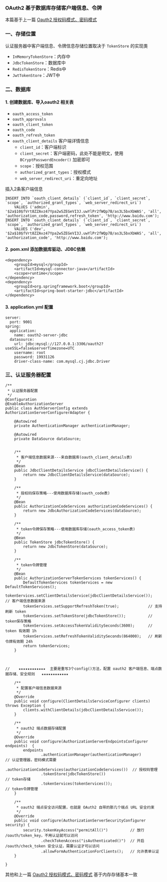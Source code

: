 ### OAuth2 基于数据库存储客户端信息、令牌
本篇基于上一篇 [Oauth2 授权码模式、密码模式](https://fgq233.github.io/md/security/oauth2_2)

### 一、存储位置
认证服务器中客户端信息、令牌信息存储位置取决于 `TokenStore` 的实现类
* `InMemoryTokenStore`：内存中
* `JdbcTokenStore`：数据库中
* `RedisTokenStore`：Redis中
* `JwtTokenStore`：JWT中


### 二、数据库
#### 1. 创建数据库、导入oauth2 相关表
* `oauth_access_token`
* `oauth_approvals`
* `oauth_client_token`
* `oauth_code`
* `oauth_refresh_token`
* `oauth_client_details` 客户端详情信息
  * `client_id`：客户端标识
  * `client_secret`：客户端密码，此处不能是明文，使用 `BCryptPasswordEncoder()` 加密即可
  * `scope`：授权范围
  * `authorized_grant_types`：授权模式
  * `web_server_redirect_uri`：重定向地址

插入2条客户端信息

```
INSERT INTO `oauth_client_details` (`client_id`, `client_secret`, `scope`, `authorized_grant_types`, `web_server_redirect_uri`) 
	VALUES ('admin', '$2a$10$fVrt8ZZAvz47Ypa2wSZEGeVI3J.uwYlPr2fWQp7B/as3L5bxXbWAS', 'all', 'authorization_code,password,refresh_token', 'http://www.baidu.com');
INSERT INTO `oauth_client_details` (`client_id`, `client_secret`, `scope`, `authorized_grant_types`, `web_server_redirect_uri`) 
	VALUES ('dev', '$2a$10$fVrt8ZZAvz47Ypa2wSZEGeVI3J.uwYlPr2fWQp7B/as3L5bxXbWAS', 'all', 'authorization_code', 'http://www.baidu.com');
```


#### 2. pom.xml 添加数据库驱动、JDBC依赖
```
<dependency>
    <groupId>mysql</groupId>
    <artifactId>mysql-connector-java</artifactId>
    <scope>runtime</scope>
</dependency>
<dependency>
    <groupId>org.springframework.boot</groupId>
    <artifactId>spring-boot-starter-jdbc</artifactId>
</dependency>
```

#### 3. application.yml 配置
```
server:
  port: 9001
spring:
  application:
    name: oauth2-server-jdbc
  datasource:
    url: jdbc:mysql://127.0.0.1:3306/oauth2?useSSL=false&serverTimezone=UTC
    username: root
    password: 19931126
    driver-class-name: com.mysql.cj.jdbc.Driver
```
 
 
 
### 三、认证服务器配置
```
/**
 * 认证服务器配置
 */
@Configuration
@EnableAuthorizationServer
public class AuthServerConfig extends AuthorizationServerConfigurerAdapter {

    @Autowired
    private AuthenticationManager authenticationManager;

    @Autowired
    private DataSource dataSource;

    
    /**
     * 客户端信息数据来源---来自数据库(oauth_client_details表)
     */
    @Bean
    public JdbcClientDetailsService jdbcClientDetailsService() {
        return new JdbcClientDetailsService(dataSource);
    }
    
    /**
     * 授权码保存策略---使用数据库存储(oauth_code表)
     */
    @Bean
    public AuthorizationCodeServices authorizationCodeServices() {
        return new JdbcAuthorizationCodeServices(dataSource);
    }

    /**
     * token令牌保存策略---使用数据库存储(oauth_access_token表)
     */
    @Bean
    public TokenStore jdbcTokenStore() {
        return new JdbcTokenStore(dataSource);
    }

    /**
     * token令牌管理
     */
    @Bean
    public AuthorizationServerTokenServices tokenServices() {
        DefaultTokenServices tokenServices = new DefaultTokenServices();
        tokenServices.setClientDetailsService(jdbcClientDetailsService());    // 客户端信息数据来源
        tokenServices.setSupportRefreshToken(true);             // 支持刷新 token
        tokenServices.setTokenStore(jdbcTokenStore());          // token保存策略
        tokenServices.setAccessTokenValiditySeconds(3600);      // token 有效期 1h
        tokenServices.setRefreshTokenValiditySeconds(864000);   // 刷新令牌有效期 24h
        return tokenServices;
    }


    
//    ★★★★★★★★★★★★  主要是重写3个config()方法，配置 oauth2 客户端信息、端点数据存储、安全规则   ★★★★★★★★★★★★

    /**
     * 配置客户端信息数据来源
     */
    @Override
    public void configure(ClientDetailsServiceConfigurer clients) throws Exception {
        clients.withClientDetails(jdbcClientDetailsService());
    }

    /**
     * oauth2 端点数据存储配置
     */
    @Override
    public void configure(AuthorizationServerEndpointsConfigurer endpoints)  {
        endpoints
                .authenticationManager(authenticationManager)            // 认证管理器，密码模式需要
                .authorizationCodeServices(authorizationCodeServices())  // 授权码管理
                .tokenStore(jdbcTokenStore())                            // token存储
                .tokenServices(tokenServices());                         // token令牌管理
    }

    /**
     * oauth2 端点安全访问配置，也就是 OAuth2 自带的那几个端点 URL 安全约束
     */
    @Override
    public void configure(AuthorizationServerSecurityConfigurer security) {
        security.tokenKeyAccess("permitAll()")          // 放行 /oauth/token_key，不用认证就可以访问
                .checkTokenAccess("isAuthenticated()")  // 开启 /oauth/check_token 安全认证，需要认证才可以访问
                .allowFormAuthenticationForClients();   // 允许表单认证
    }

}
```

其他和上一篇 [Oauth2 授权码模式、密码模式](https://fgq233.github.io/md/security/oauth2_2) 基于内存存储基本一致
